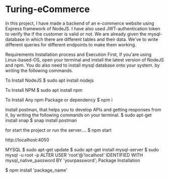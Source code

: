 # Turing-eCommerce


In this project, I have made a backend of an e-commerce website using Express framework of NodeJS. I have also used JWT-authentication token to verify the if the customer is valid or not. We are already given the mysql-database in which there are different tables and their data. We've to write different queries for different endpoints to make them working.

Requirements
Installation process and Execution First, If you'are using Linux-based-OS, open your terminal and install the latest version of NodeJS and npm. You do also need to install mysql database onto your system. by writing the following commands.

To Install NodeJS
$ sudo apt install nodejs

To Install NPM
$ sudo apt install npm

To Install Any npm Package or dependency
$ npm i <package name>

Install postman, that helps you to develop APIs and getting responses from it, by writing the following commands on your terminal.
$ sudo apt-get install snap $ snap install postman

for start the project or run the server....
$ npm start
    
   http://localhost:4050<endpoint>


MYSQL
$ sudo apt-get update
$ sudo apt-get install mysql-server
$ sudo mysql -u root -p
ALTER USER 'root'@'localhost' IDENTIFIED WITH mysql_native_password BY 'yourpassword';
Package Installation

$ npm install 'package_name'